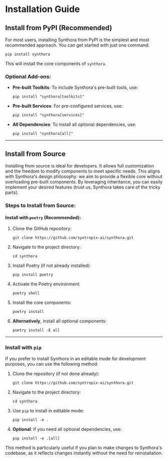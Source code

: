 <!-- LICENSE HEADER MANAGED BY add-license-header

Copyright 2024-2025 Syntropix

Licensed under the Apache License, Version 2.0 (the "License");
you may not use this file except in compliance with the License.
You may obtain a copy of the License at

    http://www.apache.org/licenses/LICENSE-2.0

Unless required by applicable law or agreed to in writing, software
distributed under the License is distributed on an "AS IS" BASIS,
WITHOUT WARRANTIES OR CONDITIONS OF ANY KIND, either express or implied.
See the License for the specific language governing permissions and
limitations under the License.
-->

# Installation Guide

## Install from PyPI (Recommended)

For most users, installing Synthora from PyPI is the simplest and most recommended approach. You can get started with just one command:

```shell
pip install synthora
```

This will install the core components of `synthora`.

### Optional Add-ons:
- **Pre-built Toolkits**:
  To include Synthora's pre-built tools, use:
  ```shell
  pip install "synthora[toolkits]"
  ```

- **Pre-built Services**:
  For pre-configured services, use:
  ```shell
  pip install "synthora[services]"
  ```

- **All Dependencies**:
  To install all optional dependencies, use:
  ```shell
  pip install "synthora[all]"
  ```

---

## Install from Source

Installing from source is ideal for developers. It allows full customization and the freedom to modify components to meet specific needs. This aligns with Synthora's design philosophy: we aim to provide a flexible core without overloading pre-built components. By leveraging inheritance, you can easily implement your desired features (trust us, Synthora takes care of the tricky parts).

### Steps to Install from Source:

#### Install with `poetry` (Recommended):

1. Clone the GitHub repository:
   ```shell
   git clone https://github.com/syntropix-ai/synthora.git
   ```

2. Navigate to the project directory:
   ```shell
   cd synthora
   ```

3. Install Poetry (if not already installed):
   ```shell
   pip install poetry
   ```

4. Activate the Poetry environment:
   ```shell
   poetry shell
   ```

5. Install the core components:
   ```shell
   poetry install
   ```

6. **Alternatively**, install all optional components:
   ```shell
   poetry install -E all
   ```

---

### Install with `pip`

If you prefer to install Synthora in an editable mode for development purposes, you can use the following method:

1. Clone the repository (if not done already):
   ```shell
   git clone https://github.com/syntropix-ai/synthora.git
   ```

2. Navigate to the project directory:
   ```shell
   cd synthora
   ```

3. Use `pip` to install in editable mode:
   ```shell
   pip install -e .
   ```

4. **Optional**: If you need all optional dependencies, use:
   ```shell
   pip install -e .[all]
   ```

This method is particularly useful if you plan to make changes to Synthora's codebase, as it reflects changes instantly without the need for reinstallation.
